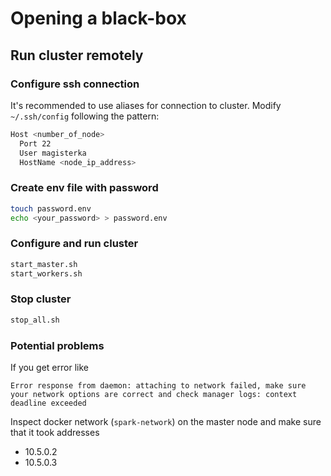 # Opening a black-box


## Run cluster remotely

### Configure ssh connection

It's recommended to use aliases for connection to cluster.
Modify `~/.ssh/config` following the pattern:

```bash
Host <number_of_node>
  Port 22
  User magisterka
  HostName <node_ip_address>
```

### Create env file with password
```bash
touch password.env
echo <your_password> > password.env
```

### Configure and run cluster

```bash
start_master.sh
start_workers.sh
```

### Stop cluster
```bash
stop_all.sh
```

### Potential problems

If you get error like
```
Error response from daemon: attaching to network failed, make sure your network options are correct and check manager logs: context deadline exceeded
```
Inspect docker network (`spark-network`) on the master node and make sure that it took addresses
- 10.5.0.2
- 10.5.0.3
